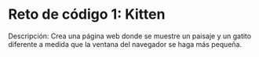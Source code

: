 # Reto de código 1: Kitten

Descripción: Crea una página web donde se muestre un paisaje y un gatito diferente a medida que la ventana del navegador se haga más pequeña.
